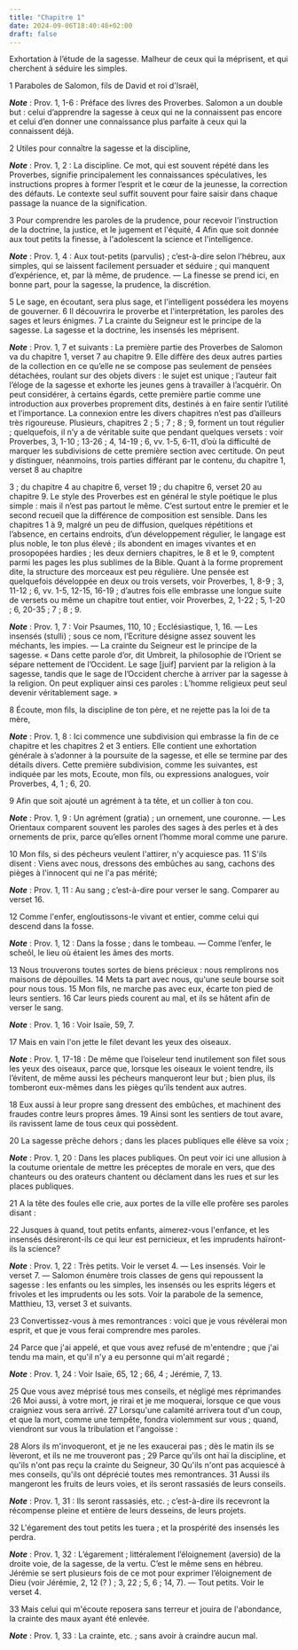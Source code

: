 ```yaml
---
title: "Chapitre 1"
date: 2024-09-06T18:40:48+02:00
draft: false
---
```



Exhortation à l’étude de la sagesse.
Malheur de ceux qui la méprisent, et qui cherchent à séduire les simples.


1 Paraboles de Salomon, fils de David et roi d'Israël,

***Note*** :  Prov. 1, 1-6 : Préface des livres des Proverbes. Salomon a un double but : celui d’apprendre la sagesse à ceux qui ne la connaissent pas encore et celui d’en donner une connaissance plus parfaite à ceux qui la connaissent déjà.

2 Utiles pour connaître la sagesse et la discipline,

***Note*** :  Prov. 1, 2 : La discipline. Ce mot, qui est souvent répété dans les Proverbes, signifie principalement les connaissances spéculatives, les instructions propres à former l’esprit et le cœur de la jeunesse, la correction des défauts. Le contexte seul suffit souvent pour faire saisir dans chaque passage la nuance de la signification.

3 Pour comprendre les paroles de la prudence, pour recevoir l'instruction de la doctrine, la justice, et le jugement et l'équité, 4 Afin que soit donnée aux tout petits la finesse, à l'adolescent la science et l'intelligence.

***Note*** :  Prov. 1, 4 : Aux tout-petits (parvulis) ; c’est-à-dire selon l’hébreu, aux simples, qui se laissent facilement persuader et séduire ; qui manquent d’expérience, et, par là même, de prudence. ― La finesse se prend ici, en bonne part, pour la sagesse, la prudence, la discrétion.

5 Le sage, en écoutant, sera plus sage, et l'intelligent possédera les moyens de gouverner. 6 Il découvrira le proverbe et l'interprétation, les paroles des sages et leurs énigmes. 7 La crainte du Seigneur est le principe de la sagesse. La sagesse et la doctrine, les insensés les méprisent.

***Note*** :  Prov. 1, 7 et suivants : La première partie des Proverbes de Salomon va du chapitre 1, verset 7 au chapitre 9. Elle diffère des deux autres parties de la collection en ce qu’elle ne se compose pas seulement de pensées détachées, roulant sur des objets divers : le sujet est unique ; l’auteur fait l’éloge de la sagesse et exhorte les jeunes gens à travailler à l’acquérir. On peut considérer, à certains égards, cette première partie comme une introduction aux proverbes proprement dits, destinés à en faire sentir l’utilité et l’importance. La connexion entre les divers chapitres n’est pas d’ailleurs très rigoureuse. Plusieurs, chapitres 2 ; 5 ; 7 ; 8 ; 9, forment un tout régulier ; quelquefois, il n’y a de véritable suite que pendant quelques versets : voir Proverbes, 3, 1-10 ; 13-26 ; 4, 14-19 ; 6, vv. 1-5, 6-11, d’où la difficulté de marquer les subdivisions de cette première section avec certitude. On peut y distinguer, néanmoins, trois parties différant par le contenu, du chapitre 1, verset 8 au chapitre

3 ; du chapitre 4 au chapitre 6, verset 19 ; du chapitre 6, verset 20 au chapitre 9. Le style des Proverbes est en général le style poétique le plus simple : mais il n’est pas partout le même. C’est surtout entre le premier et le second recueil que la différence de composition est sensible. Dans les chapitres 1 à 9, malgré un peu de diffusion, quelques répétitions et l’absence, en certains endroits, d’un développement régulier, le langage est plus noble, le ton plus élevé ; ils abondent en images vivantes et en prosopopées hardies ; les deux derniers chapitres, le 8 et le 9, comptent parmi les pages les plus sublimes de la Bible. Quant à la forme proprement dite, la structure des morceaux est peu régulière. Une pensée est quelquefois développée en deux ou trois versets, voir Proverbes, 1, 8-9 ; 3, 11-12 ; 6, vv. 1-5, 12-15, 16-19 ; d’autres fois elle embrasse une longue suite de versets ou même un chapitre tout entier, voir Proverbes, 2, 1-22 ; 5, 1-20 ; 6, 20-35 ; 7 ; 8 ; 9.

***Note*** :  Prov. 1, 7 : Voir Psaumes, 110, 10 ; Ecclésiastique, 1, 16. ― Les insensés (stulli) ; sous ce nom, l’Ecriture désigne assez souvent les méchants, les impies. ― La crainte du Seigneur est le principe de la sagesse. « Dans cette parole d’or, dit Umbreit, la philosophie de l’Orient se sépare nettement de l’Occident. Le sage [juif] parvient par la religion à la sagesse, tandis que le sage de l’Occident cherche à arriver par la sagesse à la religion. On peut expliquer ainsi ces paroles : L’homme religieux peut seul devenir véritablement sage. »


8 Écoute, mon fils, la discipline de ton père, et ne rejette pas la loi de ta mère,

***Note*** :  Prov. 1, 8 : Ici commence une subdivision qui embrasse la fin de ce chapitre et les chapitres 2 et 3 entiers. Elle contient une exhortation générale à s’adonner à la poursuite de la sagesse, et elle se termine par des détails divers. Cette première subdivision, comme les suivantes, est indiquée par les mots, Ecoute, mon fils, ou expressions analogues, voir Proverbes, 4, 1 ; 6, 20.

9 Afin que soit ajouté un agrément à ta tête, et un collier à ton cou.

***Note*** :  Prov. 1, 9 : Un agrément (gratia) ; un ornement, une couronne. ― Les Orientaux comparent souvent les paroles des sages à des perles et à des ornements de prix, parce qu’elles ornent l’homme moral comme une parure.

10 Mon fils, si des pécheurs veulent l'attirer, n'y acquiesce pas. 11 S'ils disent : Viens avec nous, dressons des embûches au sang, cachons des pièges à l'innocent qui ne l'a pas mérité;

***Note*** :  Prov. 1, 11 : Au sang ; c’est-à-dire pour verser le sang. Comparer au verset 16.

12 Comme l'enfer, engloutissons-le vivant et entier, comme celui qui descend dans la fosse.

***Note*** :  Prov. 1, 12 : Dans la fosse ; dans le tombeau. ― Comme l’enfer, le scheôl, le lieu où étaient les âmes des morts.

13 Nous trouverons toutes sortes de biens précieux : nous remplirons nos maisons de dépouilles. 14 Mets ta part avec nous, qu'une seule bourse soit pour nous tous. 15 Mon fils, ne marche pas avec eux, écarte ton pied de leurs sentiers. 16 Car leurs pieds courent au mal, et ils se hâtent afin de verser le sang.

***Note*** :  Prov. 1, 16 : Voir Isaïe, 59, 7.

17 Mais en vain l'on jette le filet devant les yeux des oiseaux.

***Note*** :  Prov. 1, 17-18 : De même que l’oiseleur tend inutilement son filet sous les yeux des oiseaux, parce que, lorsque les oiseaux le voient tendre, ils l’évitent, de même aussi les pécheurs manqueront leur but ; bien plus, ils tomberont eux-mêmes dans les pièges qu’ils tendent aux autres.

18 Eux aussi à leur propre sang dressent des embûches, et machinent des fraudes contre leurs propres âmes. 19 Ainsi sont les sentiers de tout avare, ils ravissent lame de tous ceux qui possèdent.


20 La sagesse prêche dehors ; dans les places publiques elle élève sa voix ;

***Note*** :  Prov. 1, 20 : Dans les places publiques. On peut voir ici une allusion à la coutume orientale de mettre les préceptes de morale en vers, que des chanteurs ou des orateurs chantent ou déclament dans les rues et sur les places publiques.

21 A la tête des foules elle crie, aux portes de la ville elle profère ses paroles disant :


22 Jusques à quand, tout petits enfants, aimerez-vous l'enfance, et les insensés désireront-ils ce qui leur est pernicieux, et les imprudents haïront-ils la science?

***Note*** :  Prov. 1, 22 : Très petits. Voir le verset 4. ― Les insensés. Voir le verset 7. ― Salomon énumère trois classes de gens qui repoussent la sagesse : les enfants ou les simples, les insensés ou les esprits légers et frivoles et les imprudents ou les sots. Voir la parabole de la semence, Matthieu, 13, verset 3 et suivants.

23 Convertissez-vous à mes remontrances : voici que je vous révélerai mon esprit, et que je vous ferai comprendre mes paroles.


24 Parce que j'ai appelé, et que vous avez refusé de m'entendre ; que j'ai tendu ma main, et qu'il n'y a eu personne qui m'ait regardé ;

***Note*** :  Prov. 1, 24 : Voir Isaïe, 65, 12 ; 66, 4 ; Jérémie, 7, 13.

25 Que vous avez méprisé tous mes conseils, et négligé mes réprimandes :26 Moi aussi, à votre mort, je rirai et je me moquerai, lorsque ce que vous craigniez vous sera arrivé. 27 Lorsqu'une calamité arrivera tout d'un coup, et que la mort, comme une tempête, fondra violemment sur vous ; quand, viendront sur vous la tribulation et l'angoisse :


28 Alors ils m'invoqueront, et je ne les exaucerai pas ; dès le matin ils se lèveront, et ils ne me trouveront pas ; 29 Parce qu'ils ont haï la discipline, et qu'ils n'ont pas reçu la crainte du Seigneur, 30 Qu'ils n'ont pas acquiescé à mes conseils, qu'ils ont déprécié toutes mes remontrances. 31 Aussi ils mangeront les fruits de leurs voies, et ils seront rassasiés de leurs conseils.

***Note*** :  Prov. 1, 31 : Ils seront rassasiés, etc. ; c’est-à-dire ils recevront la récompense pleine et entière de leurs desseins, de leurs projets.

32 L'égarement des tout petits les tuera ; et la prospérité des insensés les perdra.

***Note*** :  Prov. 1, 32 : L’égarement ; littéralement l’éloignement (aversio) de la droite voie, de la sagesse, de la vertu. C’est le même sens en hébreu. Jérémie se sert plusieurs fois de ce mot pour exprimer l’éloignement de Dieu (voir Jérémie, 2, 12 (? ) ; 3, 22 ; 5, 6 ; 14, 7). ― Tout petits. Voir le verset 4.

33 Mais celui qui m'écoute reposera sans terreur et jouira de l'abondance, la crainte des maux ayant été enlevée.

***Note*** :  Prov. 1, 33 : La crainte, etc. ; sans avoir à craindre aucun mal.

